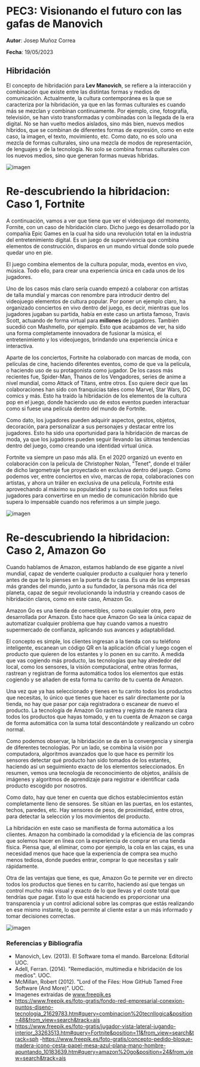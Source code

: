 # PEC3: Visionando el futuro con las gafas de Manovich

**Autor**: Josep Muñoz Correa

**Fecha**: 19/05/2023

## Hibridación

El concepto de hibridación para **Lev Manovich**, se refiere a la interacción y combinación que existe entre las distintas formas y medios de comunicación. Actualmente, la cultura contemporánea es la que se caracteriza por la hibridación, ya que en las formas culturales es cuando más se mezclan y combinan continuamente. Por ejemplo, cine, fotografía, televisión, se han visto transformadas y combinadas con la llegada de la era digital. No se han vuelto medios aislados, sino más bien, nuevos medios híbridos, que se combinan de diferentes formas de expresión, como en este caso, la imagen, el texto, movimiento, etc. 
Como dato, no es solo una mezcla de formas culturales, sino una mezcla de modos de representación, de lenguajes y de la tecnología. No solo se combina formas culturales con los nuevos medios, sino que generan formas nuevas híbridas. 

![imagen](https://github.com/Josepyy/PEC3_Manovich_Reloaded/assets/133910072/37cfeb50-6c21-4c38-86f8-fa12b7cbcad8) 

# Re-descubriendo la hibridacion: Caso 1, Fortnite

A continuación, vamos a ver que tiene que ver el videojuego del momento, Fornite, con un caso de hibridación claro.
Dicho juego es desarrollado por la compañía Epic Games en la cual ha sido una revolución total en la industria del entretenimiento digital. Es un juego de supervivencia que combina elementos de construcción, disparos en un mundo virtual donde solo puede quedar uno en pie. 

El juego combina elementos de la cultura popular, moda, eventos en vivo, música. Todo ello, para crear una experiencia única en cada unos de los jugadores. 

Uno de los casos más claro sería cuando empezó a colaborar con artistas de talla mundial y marcas con renombre para introducir dentro del videojuego elementos de cultura popular. Por poner un ejemplo claro, ha organizado conciertos en vivo dentro del juego, es decir, mientras que los jugadores jugaban su partida, había en este caso un artista famoso, Travis Scott, actuando de forma virtual para **millones** de jugadores. También sucedió con Mashmello, por ejemplo. Esto que acabamos de ver, ha sido una forma completamente innovadora de fusionar la música, el entretenimiento y los videojuegos, brindando una experiencia única e interactiva. 

 Aparte de los conciertos, Fortnite ha colaborado con marcas de moda, con películas de cine, haciendo diferentes eventos, como de que va la película, o haciendo uso de su protagonista como jugador. De los casos más recientes fue, Spider-Man, Thanos de los Vengadores, series de anime a nivel mundial, como Attack of Titans, entre otros. Eso quiere decir que las colaboraciones han sido con franquicias tales como Marvel, Star Wars, DC comics y más. Esto ha traído la hibridación de los elementos de la cultura pop en el juego, donde haciendo uso de estos eventos pueden interactuar como si fuese una película dentro del mundo de Fortnite. 
 
 Como dato, los jugadores pueden adquirir aspectos, gestos, objetos, decoración, para personalizar a sus personajes y destacar entre los jugadores. Esto ha sido una oportunidad para la hibridación de marcas de moda, ya que los jugadores pueden seguir llevando las últimas tendencias dentro del juego, como creando una identidad virtual única. 
 
Fortnite va siempre un paso más allá. En el 2020 organizó un evento en colaboración con la película de Christopher Nolan, "Tenet", donde el tráiler de dicho largometraje fue proyectado en exclusiva dentro del juego. Como podemos ver, entre conciertos en vivo, marcas de ropa, colaboraciones con artistas, y ahora un tráiler en exclusiva de una película, Fortnite está aprovechando al máximo su popularidad y su base con todos sus fieles jugadores para convertirse en un medio de comunicación híbrido que supera lo impensable cuando nos referimos a un simple juego. 

![imagen](https://github.com/Josepyy/PEC3_Manovich_Reloaded/assets/133910072/49388763-e313-4890-a5d2-0266636e9148)
 
# Re-descubriendo la hibridacion: Caso 2, Amazon Go

Cuando hablamos de Amazon, estamos hablando de ese gigante a nivel mundial, capaz de venderte cualquier producto a cualquier hora y tenerlo antes de que te lo pienses en la puerta de tu casa. Es una de las empresas más grandes del mundo, junto a su fundador, la persona más rica del planeta, capaz de seguir revolucionando la industria y creando casos de hibridación claros, como en este caso, Amazon Go. 

Amazon Go es una tienda de comestibles, como cualquier otra, pero desarrollada por Amazon. Esto hace que Amazon Go sea la única capaz de automatizar cualquier problema que hay cuando vamos a nuestro supermercado de confianza, aplicando sus avances y adaptabilidad. 

El concepto es simple, los clientes ingresan a la tienda con su teléfono inteligente, escanean un código QR en la aplicación oficial y luego cogen el producto que quieren de los estantes y lo ponen en su carrito. A medida que vas cogiendo más producto, las tecnologías que hay alrededor del local, como los sensores, la visión computacional, entre otras formas, rastrean y registran de forma automática todos los elementos que estás cogiendo y se añaden de esta forma tu carrito de tu cuenta de Amazon. 

Una vez que ya has seleccionado y tienes en tu carrito todos los productos que necesitas, lo único que tienes que hacer es salir directamente por la tienda, no hay que pasar por caja registradora o escanear de nuevo el producto. La tecnología de Amazon Go rastrea y registra de manera clara todos los productos que hayas tomado, y en tu cuenta de Amazon se carga de forma automática con la suma total descontándote y realizando un cobro normal. 

Como podemos observar, la hibridación se da en la convergencia y sinergia de diferentes tecnologías. Por un lado, se combina la visión por computadora, algoritmos avanzados que lo que hace es permitir los sensores detectar qué producto han sido tomados de los estantes, haciendo así un seguimiento exacto de los elementos seleccionados. En resumen, vemos una tecnología de reconocimiento de objetos, análisis de imágenes y algoritmos de aprendizaje para registrar e identificar cada producto escogido por nosotros. 

Como dato, hay que tener en cuenta que dichos establecimientos están completamente lleno de sensores. Se sitúan en las puertas, en los estantes, techos, paredes, etc. Hay sensores de peso, de proximidad, entre otros, para detectar la selección y los movimientos del producto. 

La hibridación en este caso se manifiesta de forma automática a los clientes. Amazon ha combinado la comodidad y la eficiencia de las compras que solemos hacer en línea con la experiencia de comprar en una tienda física. Piensa que, al eliminar, como por ejemplo, la cola en las cajas, es una necesidad menos que hace que la experiencia de compra sea mucho menos tediosa, donde puedes entrar, comprar lo que necesitas y salir rápidamente. 

Otra de las ventajas que tiene, es que, Amazon Go te permite ver en directo todos los productos que tienes en tu carrito, haciendo así que tengas un control mucho más visual y exacto de lo que llevas y el coste total que tendrías que pagar. Esto lo que está haciendo es proporcionar una transparencia y un control adicional sobre las compras que estás realizando en ese mismo instante, lo que permite al cliente estar a un más informado y tomar decisiones correctas. 

![imagen](https://github.com/Josepyy/PEC3_Manovich_Reloaded/assets/133910072/34e48999-7602-470a-848e-82cc60d51b34)

### Referencias y Bibliografía
- Manovich, Lev. (2013). El Software toma el mando. Barcelona: Editorial UOC.
- Adell, Ferran. (2014). "Remediación, multimedia e hibridación de los medios". UOC.
- McMillan, Robert (2012). "Lord of the Files: How GitHub Tamed Free Software (And More)". UOC.
- Imagenes extraidas de www.freepik.es 
- https://www.freepik.es/foto-gratis/fondo-red-empresarial-conexion-puntos-diseno-tecnologia_21629783.htm#query=combinacion%20tecnllogica&position=48&from_view=search&track=ais
- https://www.freepik.es/foto-gratis/jugador-vista-lateral-jugando-interior_33263513.htm#query=Fortnite&position=11&from_view=search&track=sph
-https://www.freepik.es/foto-gratis/concepto-pedido-bloque-madera-icono-cesta-papel-mesa-azul-plana-mano-hombre-apuntando_10183639.htm#query=amazon%20go&position=24&from_view=search&track=ais
          
